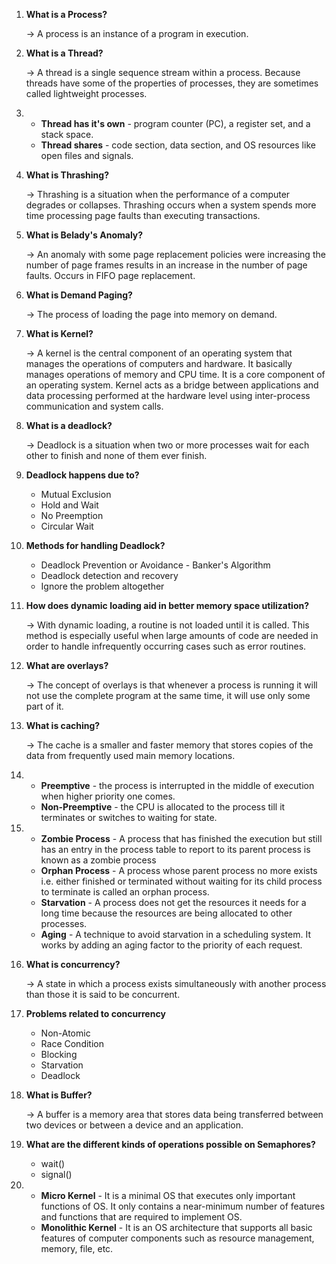 1. **What is a Process?**

   -> A process is an instance of a program in execution.

2. **What is a Thread?**

   -> A thread is a single sequence stream within a process. Because threads have some of the properties of processes, they are sometimes called lightweight processes.

3. * **Thread has it's own** - program counter (PC), a register set, and a stack space.
   * **Thread shares** - code section, data section, and OS resources like open files and signals. 

4. **What is Thrashing?**

   -> Thrashing is a situation when the performance of a computer degrades or collapses. Thrashing occurs when a system spends more time processing page faults than executing transactions.

5. **What is Belady's Anomaly?**

   -> An anomaly with some page replacement policies were increasing the number of page frames results in an increase in the number of page faults. Occurs in FIFO page replacement.

6. **What is Demand Paging?**

   -> The process of loading the page into memory on demand.

7. **What is Kernel?**

   -> A kernel is the central component of an operating system that manages the operations of computers and hardware. It basically manages operations of memory and CPU time. It is a core component of an operating system. Kernel acts as a bridge between applications and data processing performed at the hardware level using inter-process communication and system calls.

8. **What is a deadlock?**

   -> Deadlock is a situation when two or more processes wait for each other to finish and none of them ever finish.

9. **Deadlock happens due to?**

   * Mutual Exclusion
   * Hold and Wait
   * No Preemption
   * Circular Wait

10. **Methods for handling Deadlock?**

    * Deadlock Prevention or Avoidance - Banker's Algorithm
    * Deadlock detection and recovery
    * Ignore the problem altogether

11. **How does dynamic loading aid in better memory space utilization?**

    -> With dynamic loading, a routine is not loaded until it is called. This method is especially useful when large amounts of code are needed in order to handle infrequently occurring cases such as error routines.

12. **What are overlays?**

    -> The concept of overlays is that whenever a process is running it will not use the complete program at the same time, it will use only some part of it.

13. **What is caching?**

    -> The cache is a smaller and faster memory that stores copies of the data from frequently used main memory locations. 

14. * **Preemptive** - the process is interrupted in the middle of execution when higher priority one comes.
    * **Non-Preemptive** - the CPU is allocated to the process till it terminates or switches to waiting for state.

15. * **Zombie Process** - A process that has finished the execution but still has an entry in the process table to report to its parent process is known as a zombie process
    * **Orphan Process** - A process whose parent process no more exists i.e. either finished or terminated without waiting for its child process to terminate is called an orphan process.
    * **Starvation** - A process does not get the resources it needs for a long time because the resources are being allocated to other processes. 
    * **Aging** - A technique to avoid starvation in a scheduling system. It works by adding an aging factor to the priority of each request.

16. **What is concurrency?**

    -> A state in which a process exists simultaneously with another process than those it is said to be concurrent.

17. **Problems related to concurrency**

    * Non-Atomic
    * Race Condition
    * Blocking
    * Starvation
    * Deadlock

18. **What is Buffer?**

    -> A buffer is a memory area that stores data being transferred between two devices or between a device and an application.

19. **What are the different kinds of operations possible on Semaphores?**

    * wait()
    * signal()

20. * **Micro Kernel** - It is a minimal OS that executes only important functions of OS. It only contains a near-minimum number of features and functions that are required to implement OS. 
    * **Monolithic Kernel** - It is an OS architecture that supports all basic features of computer components such as resource management, memory, file, etc.  
